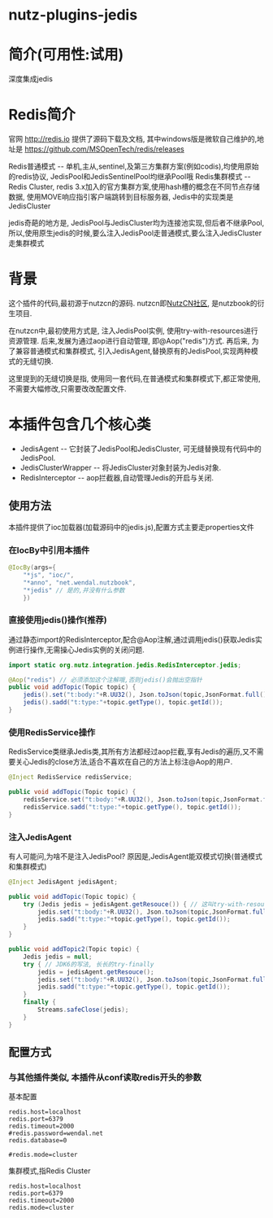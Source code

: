 nutz-plugins-jedis
==================================

简介(可用性:试用)
==================================

深度集成jedis

Redis简介
==================================

官网 http://redis.io 提供了源码下载及文档, 其中windows版是微软自己维护的,地址是 https://github.com/MSOpenTech/redis/releases

Redis普通模式 -- 单机,主从,sentinel,及第三方集群方案(例如codis),均使用原始的redis协议, JedisPool和JedisSentinelPool均继承Pool<Jedis>哦
Redis集群模式 -- Redis Cluster, redis 3.x加入的官方集群方案,使用hash槽的概念在不同节点存储数据, 使用MOVE响应指引客户端跳转到目标服务器, Jedis中的实现类是JedisCluster

jedis奇葩的地方是, JedisPool与JedisCluster均为连接池实现,但后者不继承Pool<Jedis>,所以,使用原生jedis的时候,要么注入JedisPool走普通模式,要么注入JedisCluster走集群模式

背景
==================================

这个插件的代码,最初源于nutzcn的源码. nutzcn即[NutzCN社区](https://github.com/wendal/nutz-book-project), 是nutzbook的衍生项目.

在nutzcn中,最初使用方式是, 注入JedisPool实例, 使用try-with-resources进行资源管理.
后来,发展为通过aop进行自动管理, 即@Aop("redis")方式.
再后来, 为了兼容普通模式和集群模式, 引入JedisAgent,替换原有的JedisPool,实现两种模式的无缝切换.

这里提到的无缝切换是指, 使用同一套代码,在普通模式和集群模式下,都正常使用,不需要大幅修改,只需要改改配置文件.

本插件包含几个核心类
==================================

* JedisAgent -- 它封装了JedisPool和JedisCluster, 可无缝替换现有代码中的JedisPool.
* JedisClusterWrapper -- 将JedisCluster对象封装为Jedis对象.
* RedisInterceptor -- aop拦截器,自动管理Jedis的开启与关闭.

使用方法
-------------------------

本插件提供了ioc加载器(加载源码中的jedis.js),配置方式主要走properties文件

### 在IocBy中引用本插件

```java
@IocBy(args={
	"*js", "ioc/",
	"*anno", "net.wendal.nutzbook",
	"*jedis" // 是的,并没有什么参数
	})
```


### 直接使用jedis()操作(推荐)

通过静态import的RedisInterceptor,配合@Aop注解,通过调用jedis()获取Jedis实例进行操作,无需操心Jedis实例的关闭问题.


```java
import static org.nutz.integration.jedis.RedisInterceptor.jedis;

@Aop("redis") // 必须添加这个注解哦,否则jedis()会抛出空指针
public void addTopic(Topic topic) {
	jedis().set("t:body:"+R.UU32(), Json.toJson(topic,JsonFormat.full()));
	jedis().sadd("t:type:"+topic.getType(), topic.getId());
}
```


### 使用RedisService操作

RedisService类继承Jedis类,其所有方法都经过aop拦截,享有Jedis的遍历,又不需要关心Jedis的close方法,适合不喜欢在自己的方法上标注@Aop的用户.

```java
@Inject RedisService redisService;

public void addTopic(Topic topic) {
	redisService.set("t:body:"+R.UU32(), Json.toJson(topic,JsonFormat.full()));
	redisService.sadd("t:type:"+topic.getType(), topic.getId());
}
```

### 注入JedisAgent

有人可能问,为啥不是注入JedisPool? 原因是,JedisAgent能双模式切换(普通模式和集群模式)

```java
@Inject JedisAgent jedisAgent;

public void addTopic(Topic topic) {
    try (Jedis jedis = jedisAgent.getResouce()) { // 这叫try-with-resources语法, JDK7+适用.
		jedis.set("t:body:"+R.UU32(), Json.toJson(topic,JsonFormat.full()));
		jedis.sadd("t:type:"+topic.getType(), topic.getId());
	}
}

public void addTopic2(Topic topic) {
    Jedis jedis = null;
    try { // JDK6的写法, 长长的try-finally
        jedis = jedisAgent.getResouce();
		jedis.set("t:body:"+R.UU32(), Json.toJson(topic,JsonFormat.full()));
		jedis.sadd("t:type:"+topic.getType(), topic.getId());
	}
	finally {
		Streams.safeClose(jedis);
	}
}
```


配置方式
-----------------------------

### 与其他插件类似, 本插件从conf读取redis开头的参数

基本配置

```
redis.host=localhost
redis.port=6379
redis.timeout=2000
#redis.password=wendal.net
redis.database=0

#redis.mode=cluster
```

集群模式,指Redis Cluster

```
redis.host=localhost
redis.port=6379
redis.timeout=2000
redis.mode=cluster
```